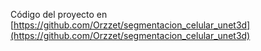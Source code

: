 Código del proyecto en [https://github.com/Orzzet/segmentacion_celular_unet3d](https://github.com/Orzzet/segmentacion_celular_unet3d)

